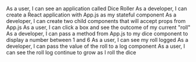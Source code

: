 As a user, I can see an application called Dice Roller
As a developer, I can create a React application with App.js as my stateful component
As a developer, I can create two child components that will accept props from App.js
As a user, I can click a box and see the outcome of my current "roll"
As a developer, I can pass a method from App.js to my dice component to display a number between 1 and 6
As a user, I can see my roll logged
As a developer, I can pass the value of the roll to a log component
As a user, I can see the roll log continue to grow as I roll the dice